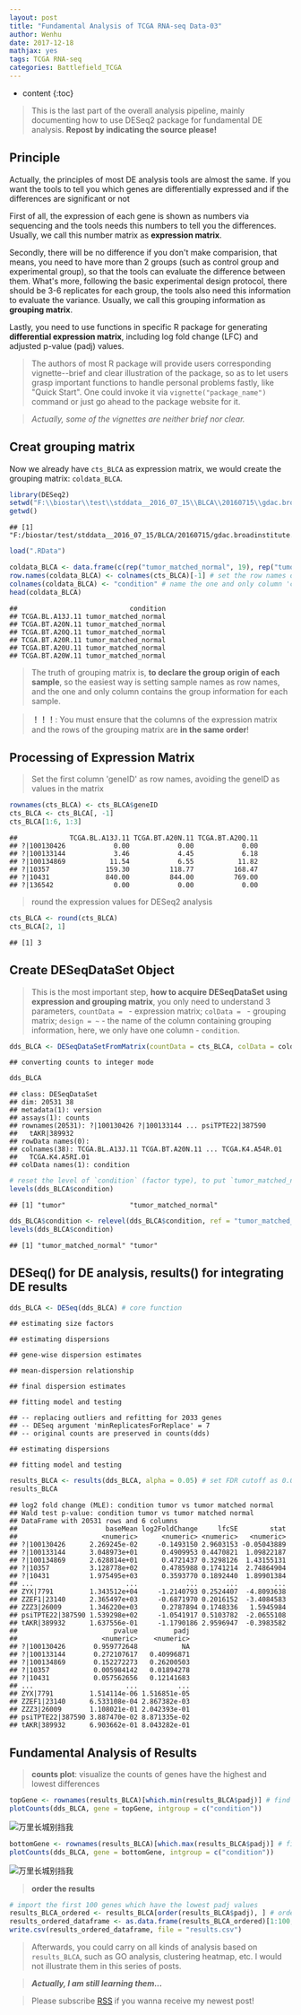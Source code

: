 ```yaml
---
layout: post
title: "Fundamental Analysis of TCGA RNA-seq Data-03"
author: Wenhu
date: 2017-12-18
mathjax: yes
tags: TCGA RNA-seq
categories: Battlefield_TCGA
---
```


* content
{:toc}

> This is the last part of the overall analysis pipeline, mainly documenting how to use DESeq2 package for fundamental DE analysis. **Repost by indicating the source please!**

## Principle

Actually, the principles of most DE analysis tools are almost the same. If you want the tools to tell you which genes are differentially expressed and if the differences are significant or not

First of all, the expression of each gene is shown as numbers via sequencing and the tools needs this numbers to tell you the differences. Usually, we call this number matrix as **expression matrix**.




Secondly, there will be no difference if you don't make comparision, that means, you need to have more than 2 groups (such as control group and experimental group), so that the tools can evaluate the difference between them. What's more, following the basic experimental design protocol, there should be 3-6 replicates for each group, the tools also need this information to evaluate the variance. Usually, we call this grouping information as **grouping matrix**.

Lastly, you need to use functions in specific R package for generating **differential expression matrix**, including log fold change (LFC) and adjusted p-value (padj) values.

> The authors of most R package will provide users corresponding vignette--brief and clear illustration of the package, so as to let users grasp important functions to handle personal problems fastly, like "Quick Start". One could invoke it via `vignette("package_name")` command or just go ahead to the package website for it.

> *Actually, some of the vignettes are neither brief nor clear.*

## Creat grouping matrix

Now we already have `cts_BLCA` as expression matrix, we would create the grouping matrix: `coldata_BLCA`.


```r
library(DESeq2)
setwd("F:\\biostar\\test\\stddata__2016_07_15\\BLCA\\20160715\\gdac.broadinstitute.org_BLCA.mRNAseq_Preprocess.Level_3.2016071500.0.0\\rnaseq_test")
getwd()
```

```
## [1] "F:/biostar/test/stddata__2016_07_15/BLCA/20160715/gdac.broadinstitute.org_BLCA.mRNAseq_Preprocess.Level_3.2016071500.0.0/rnaseq_test"
```

```r
load(".RData")
```



```r
coldata_BLCA <- data.frame(c(rep("tumor_matched_normal", 19), rep("tumor", 19))) # sample volume is 19
row.names(coldata_BLCA) <- colnames(cts_BLCA)[-1] # set the row names of grouping matrix with the column names of expression matrix
colnames(coldata_BLCA) <- "condition" # name the one and only column 'condition'
head(coldata_BLCA)
```

```
##                            condition
## TCGA.BL.A13J.11 tumor_matched_normal
## TCGA.BT.A20N.11 tumor_matched_normal
## TCGA.BT.A20Q.11 tumor_matched_normal
## TCGA.BT.A20R.11 tumor_matched_normal
## TCGA.BT.A20U.11 tumor_matched_normal
## TCGA.BT.A20W.11 tumor_matched_normal
```


> The truth of grouping matrix is, **to declare the group origin of each sample**, so the easiest way is setting sample names as row names, and the one and only column contains the group information for each sample.


> **！！！**: You must ensure that the columns of the expression matrix and the rows of the grouping matrix are **in the same order**!


## Processing of Expression Matrix


> Set the first column 'geneID' as row names, avoiding the geneID as values in the matrix


```r
rownames(cts_BLCA) <- cts_BLCA$geneID
cts_BLCA <- cts_BLCA[, -1]
cts_BLCA[1:6, 1:3]
```

```
##             TCGA.BL.A13J.11 TCGA.BT.A20N.11 TCGA.BT.A20Q.11
## ?|100130426            0.00            0.00            0.00
## ?|100133144            3.46            4.45            6.18
## ?|100134869           11.54            6.55           11.82
## ?|10357              159.30          118.77          168.47
## ?|10431              840.00          844.00          769.00
## ?|136542               0.00            0.00            0.00
```


> round the expression values for DESeq2 analysis


```r
cts_BLCA <- round(cts_BLCA)
cts_BLCA[2, 1]
```

```
## [1] 3
```


## Create DESeqDataSet Object

> This is the most important step, **how to acquire DESeqDataSet using expression and grouping matrix**, you only need to understand 3 parameters, `countData = ` - expression matrix; `colData = ` - grouping matrix; `design = ~` - the name of the column containing grouping information, here, we only have one column - `condition`.


```r
dds_BLCA <- DESeqDataSetFromMatrix(countData = cts_BLCA, colData = coldata_BLCA, design = ~condition)
```

```
## converting counts to integer mode
```

```r
dds_BLCA
```

```
## class: DESeqDataSet 
## dim: 20531 38 
## metadata(1): version
## assays(1): counts
## rownames(20531): ?|100130426 ?|100133144 ... psiTPTE22|387590
##   tAKR|389932
## rowData names(0):
## colnames(38): TCGA.BL.A13J.11 TCGA.BT.A20N.11 ... TCGA.K4.A54R.01
##   TCGA.K4.A5RI.01
## colData names(1): condition
```

```r
# reset the level of `condition` (factor type), to put `tumor_matched_normal` as first level. Normally we shall put control group in the first level to facilitate the following analysis by DESeq2.
levels(dds_BLCA$condition)
```

```
## [1] "tumor"                "tumor_matched_normal"
```

```r
dds_BLCA$condition <- relevel(dds_BLCA$condition, ref = "tumor_matched_normal")
levels(dds_BLCA$condition)
```

```
## [1] "tumor_matched_normal" "tumor"
```

## DESeq() for DE analysis, results() for integrating DE results


```r
dds_BLCA <- DESeq(dds_BLCA) # core function
```

```
## estimating size factors
```

```
## estimating dispersions
```

```
## gene-wise dispersion estimates
```

```
## mean-dispersion relationship
```

```
## final dispersion estimates
```

```
## fitting model and testing
```

```
## -- replacing outliers and refitting for 2033 genes
## -- DESeq argument 'minReplicatesForReplace' = 7 
## -- original counts are preserved in counts(dds)
```

```
## estimating dispersions
```

```
## fitting model and testing
```


```r
results_BLCA <- results(dds_BLCA, alpha = 0.05) # set FDR cutoff as 0.05(5 %)
results_BLCA
```

```
## log2 fold change (MLE): condition tumor vs tumor matched normal 
## Wald test p-value: condition tumor vs tumor matched normal 
## DataFrame with 20531 rows and 6 columns
##                      baseMean log2FoldChange     lfcSE        stat
##                     <numeric>      <numeric> <numeric>   <numeric>
## ?|100130426      2.269245e-02     -0.1493150 2.9603153 -0.05043889
## ?|100133144      3.048973e+01      0.4909953 0.4470821  1.09822187
## ?|100134869      2.628814e+01      0.4721437 0.3298126  1.43155131
## ?|10357          3.128778e+02      0.4785988 0.1741214  2.74864904
## ?|10431          1.975495e+03      0.3593770 0.1892440  1.89901384
## ...                       ...            ...       ...         ...
## ZYX|7791         1.343512e+04     -1.2140793 0.2524407  -4.8093638
## ZZEF1|23140      2.365497e+03     -0.6871970 0.2016152  -3.4084583
## ZZZ3|26009       1.346220e+03      0.2787894 0.1748336   1.5945984
## psiTPTE22|387590 1.539298e+02     -1.0541917 0.5103782  -2.0655108
## tAKR|389932      1.637556e-01     -1.1790186 2.9596947  -0.3983582
##                        pvalue         padj
##                     <numeric>    <numeric>
## ?|100130426       0.959772648           NA
## ?|100133144       0.272107617   0.40996871
## ?|100134869       0.152272273   0.26200503
## ?|10357           0.005984142   0.01894278
## ?|10431           0.057562656   0.12141683
## ...                       ...          ...
## ZYX|7791         1.514114e-06 1.516851e-05
## ZZEF1|23140      6.533108e-04 2.867382e-03
## ZZZ3|26009       1.108021e-01 2.042393e-01
## psiTPTE22|387590 3.887470e-02 8.871335e-02
## tAKR|389932      6.903662e-01 8.043282e-01
```

## Fundamental Analysis of Results

> **counts plot**: visualize the counts of genes have the highest and lowest differences


```r
topGene <- rownames(results_BLCA)[which.min(results_BLCA$padj)] # find out the gene which has the lowest padj value
plotCounts(dds_BLCA, gene = topGene, intgroup = c("condition"))
```

<img src="http://res.cloudinary.com/dgnsud9ue/image/upload/v1513419132/unnamed-chunk-8-1_lteem4.png" alt="万里长城别挡我">


```r
bottomGene <- rownames(results_BLCA)[which.max(results_BLCA$padj)] # find out the gene which has the highest padj value
plotCounts(dds_BLCA, gene = bottomGene, intgroup = c("condition"))
```

<img src="http://res.cloudinary.com/dgnsud9ue/image/upload/v1513419132/unnamed-chunk-8-2_anwono.png" alt="万里长城别挡我">


> **order the results**


```r
# import the first 100 genes which have the lowest padj values
results_BLCA_ordered <- results_BLCA[order(results_BLCA$padj), ] # order
results_ordered_dataframe <- as.data.frame(results_BLCA_ordered)[1:100, ]
write.csv(results_ordered_dataframe, file = "results.csv")

```

> Afterwards, you could carry on all kinds of analysis based on `results_BLCA`, such as GO analysis, clustering heatmap, etc. I would not illustrate them in this series of posts.

> __*Actually, I am still learning them...*__


> Please subscribe [RSS](http://bioinfostar.com/feed.xml) if you wanna receive my newest post!
